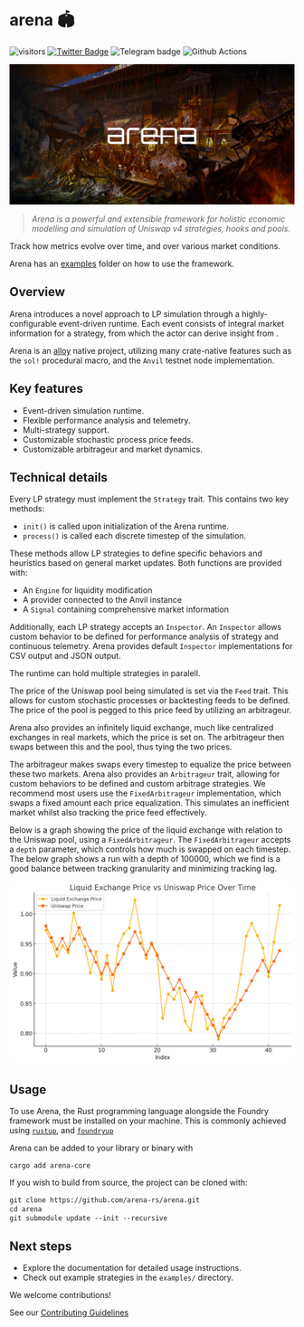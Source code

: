# arena 🏟️

![visitors](https://visitor-badge.laobi.icu/badge?page_id=arena-rs.arena)
[![Twitter Badge](https://badgen.net/badge/icon/twitter?icon=twitter&label)](https://twitter.com/anthiasxyz)
![Telegram badge](https://img.shields.io/badge/chat-Discuss-blue?logo=telegram&style=flat-square&link=https://t.me/+U043cjuV5lA2ZDQ8)
![Github Actions](https://github.com/arena-rs/arena/workflows/lint/badge.svg)

![image](https://github.com/arena-rs/.github/blob/main/arena_banner.png)

> *Arena is a powerful and extensible framework for holistic economic modelling and simulation of Uniswap v4 strategies, hooks and pools.*

Track how metrics evolve over time, and over various market conditions.

Arena has an [examples](https://github.com/arena-rs/arena/tree/main/examples) folder on how to use the framework.

## Overview

Arena introduces a novel approach to LP simulation through a highly-configurable event-driven runtime. Each event consists of integral market information for a strategy, from which the actor can derive insight from .

Arena is an [alloy](https://alloy.rs) native project, utilizing many crate-native features such as the `sol!` procedural macro, and the `Anvil` testnet node implementation.

## Key features
- Event-driven simulation runtime.
- Flexible performance analysis and telemetry.
- Multi-strategy support.
- Customizable stochastic process price feeds.
- Customizable arbitrageur and market dynamics. 

## Technical details
Every LP strategy must implement the `Strategy` trait. This contains two key methods:
- `init()` is called upon initialization of the Arena runtime.
- `process()` is called each discrete timestep of the simulation.

These methods allow LP strategies to define specific behaviors and heuristics based on general market updates. Both functions are provided with:
- An `Engine` for liquidity modification
- A provider connected to the Anvil instance
- A `Signal` containing comprehensive market information

Additionally, each LP strategy accepts an `Inspector`. An `Inspector` allows custom behavior to be defined for performance analysis of strategy and continuous telemetry. Arena provides default `Inspector` implementations for CSV output and JSON output. 

The runtime can hold multiple strategies in paralell.

The price of the Uniswap pool being simulated is set via the `Feed` trait. This allows for custom stochastic processes or backtesting feeds to be defined. The price of the pool is pegged to this price feed by utilizing an arbitrageur. 

Arena also provides an infinitely liquid exchange, much like centralized exchanges in real markets, which the price is set on. The arbitrageur then swaps between this and the pool, thus tying the two prices.

The arbitrageur makes swaps every timestep to equalize the price between these two markets. Arena also provides an `Arbitrageur` trait, allowing for custom behaviors to be defined and custom arbitrage strategies. We recommend most users use the `FixedArbitrageur` implementation, which swaps a fixed amount each price equalization. This simulates an inefficient market whilst also tracking the price feed effectively.

Below is a graph showing the price of the liquid exchange with relation to the Uniswap pool, using a `FixedArbitrageur`. The `FixedArbitrageur` accepts a `depth` parameter, which controls how much is swapped on each timestep. The below graph shows a run with a depth of 100000, which we find is a good balance between tracking granularity and minimizing tracking lag.

![image](./assets/price_tracking_example.jpg)

## Usage

To use Arena, the Rust programming language alongside the Foundry framework must be installed on your machine. This is commonly achieved using [`rustup`](https://rustup.rs/), and [`foundryup`](https://book.getfoundry.sh/getting-started/installation)

Arena can be added to your library or binary with 
```
cargo add arena-core
```

If you wish to build from source, the project can be cloned with:
```
git clone https://github.com/arena-rs/arena.git
cd arena
git submodule update --init --recursive
```

## Next steps

- Explore the documentation for detailed usage instructions.
- Check out example strategies in the `examples/` directory.

We welcome contributions!

See our [Contributing Guidelines](https://github.com/arena-rs/arena/blob/main/CONTRIBUTING.md)
